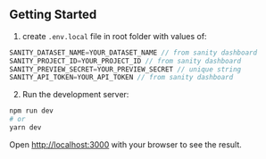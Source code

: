 ## Getting Started
1. create `.env.local` file in root folder with values of:

```javascript
SANITY_DATASET_NAME=YOUR_DATASET_NAME // from sanity dashboard
SANITY_PROJECT_ID=YOUR_PROJECT_ID // from sanity dashboard
SANITY_PREVIEW_SECRET=YOUR_PREVIEW_SECRET // unique string
SANITY_API_TOKEN=YOUR_API_TOKEN // from sanity dashboard
```

2. Run the development server:
```bash
npm run dev
# or
yarn dev
```
Open [http://localhost:3000](http://localhost:3000) with your browser to see the result.